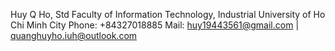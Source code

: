 Huy Q Ho, Std
Faculty of Information Technology, 
Industrial University of Ho Chi Minh City
Phone: +84327018885
Mail: huy19443561@gmail.com | quanghuyho.iuh@outlook.com

<!---
quanghuyho126/quanghuyho126 is a ✨ special ✨ repository because its `README.md` (this file) appears on your GitHub profile.
You can click the Preview link to take a look at your changes.
--->
